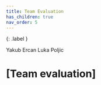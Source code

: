 ```yaml
---
title: Team Evaluation
has_children: true
nav_order: 5
---
```


{: .label }

Yakub Ercan
Luka Poljic

# [Team evaluation]
